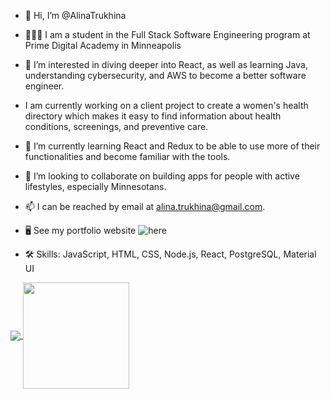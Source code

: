 - 👋 Hi, I’m @AlinaTrukhina
- 🧑🏼‍💻 I am a student in the Full Stack Software Engineering program at Prime Digital Academy in Minneapolis
- 👀 I’m interested in diving deeper into React, as well as learning Java, understanding cybersecurity, and AWS to become a better software engineer.
- I am currently working on a client project to create a women's health directory which makes it easy to find information about health conditions, screenings, and preventive care.
- 🌱 I’m currently learning React and Redux to be able to use more of their functionalities and become familiar with the tools.
- 💞️ I’m looking to collaborate on building apps for people with active lifestyles, especially Minnesotans.
- 📫 I can be reached by email at alina.trukhina@gmail.com.
- 🖥 See my portfolio website ![here](https://alina-trukhina-portfolio.vercel.app/)

- 🛠 Skills: JavaScript, HTML, CSS, Node.js, React, PostgreSQL, Material UI

<!---
AlinaTrukhina/AlinaTrukhina is a ✨ special ✨ repository because its `README.md` (this file) appears on your GitHub profile.
You can click the Preview link to take a look at your changes.
--->
<!-- [![Alina's GitHub stats](https://github-readme-stats.vercel.app/api?username=AlinaTrukhina&hide=issues&show_icons=true&theme=tokyonight)](https://github.com/AlinaTrukhina/github-readme-stats) 

[![Top Languages](https://github-readme-stats.vercel.app/api/top-langs/?username=AlinaTrukhina&theme=tokyonight&layout=compact)](https://github.com/AlinaTrukhina/github-readme-stats) -->

<a href="https://github.com/AlinaTrukhina/github-readme-stats">
  <img align="center" src="https://github-readme-stats.vercel.app/api?username=AlinaTrukhina&hide=issues&show_icons=true&theme=tokyonight" />
</a>
<a href="https://github.com/AlinaTrukhina/github-readme-stats">
  <img align="center" height="170px" src="https://github-readme-stats.vercel.app/api/top-langs/?username=AlinaTrukhina&theme=tokyonight&layout=compact" />
</a>
